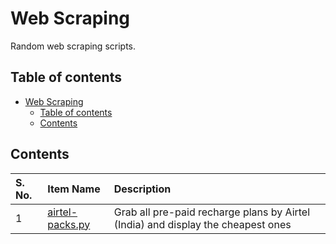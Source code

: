 # Web Scraping

Random web scraping scripts.

## Table of contents

- [Web Scraping](#web-scraping)
    - [Table of contents](#table-of-contents)
    - [Contents](#contents)

## Contents

| S. No. | Item Name | Description |
| :----- | :-------- | :---------- |
| 1 | [airtel-packs.py](./airtel-packs.py) | Grab all pre-paid recharge plans by Airtel (India) and display the cheapest ones |
